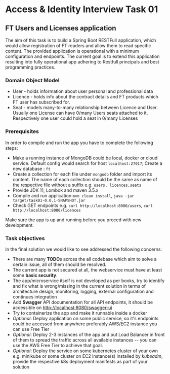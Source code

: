 # Access & Identity Interview Task 01

## FT Users and Licenses application

The aim of this task is to build a Spring Boot RESTFull application, which would allow 
registration of FT readers and allow them to read specific content. 
The provided application is operational with a minimum configuration and endpoints. 
The current goal is to extend this application resulting into fully operational app
adhering to Restfull principals and best programming practices.

### Domain Object Model
 - User - holds information about user personal and professional data
 - Licence - holds info about the contract details and FT products which FT user has subscribed for.
 - Seat -  models many-to-many relationship between Licence and User.
   Usually one License can have 0/many Users seats attached to it.
   Respectively one user could hold a seat in 0/many Licenses 

### Prerequisites
In order to compile and run the app you have to complete the following steps:
 
- Make a running instance of MongoDB could be local, docker or cloud service.
   Default config would search for host `localhost:27017`; Create a new database : `ft` 
- Create a collection for each file under `mongodb` folder and import its content. 
  The name of each collection should be the same as name of the respective file without a suffix 
  e.g. `users, licences,seats`
- Provide JDK 11, Lombok and maven 3.5.x
- Compile and run application `mvn clean install`, `java -jar target/task01-0.0.1-SNAPSHOT.jar`
- Check GET endpoints e.g. `curl http://localhost:8080/users`, `curl http://localhost:8080/licences`

Make sure the app is up and running before you proced with new development.

### Task objectives
In the final solution we would like to see addressed the following concerns:

- There are many **TODO**s across the all codebase which aim to solve a certain issue, 
   all of them should be resolved.
- The current app is not secured at all, the webservice must have at least some **basic security**.
- The app/microservice itself is not developed as per books, try to identify and fix what is wrong/missing 
  in the current solution in terms of architecture design, monitoring, logging, external configuration and continues integration
- Add **Swagger** API documentation for all API endpoints, it should be accessible on [http://localhost:8080/swagger-ui](http://localhost:8080/swagger-ui/)
- Try to containerize the app and make it runnable inside a docker
- _Optional_: Deploy application on some public service, so it's endpoints could be accessed from anywhere preferably AWS/EC2 instance you can use Free Tier
- _Optional_: Deploy 2-3 instances of the app and put Load Balancer in front of them to spread the traffic across all available instances --
   you can use the AWS Free Tier to achieve that goal.
- _Optional_: Deploy the service on some kubernetes cluster of your own e.g. minikube or some cluster on EC2 instance(s) installed by _kubeadm_, 
provide the respective k8s deployment manifests as part of your solution